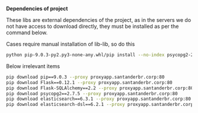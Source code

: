 **Dependencies of project**

These libs are external dependencies of the project, as in the servers we do not have access to download directly, they must be installed as per the command below.

Cases require manual installation of lib-lib, so do this
```bash
python pip-9.0.3-py2.py3-none-any.whl/pip install --no-index psycopg2-2.7.5-cp27-cp27mu-manylinux1_x86_64.whl --find-links=./pypi
```
Below irrelevant items
```bash
pip download pip==9.0.3 --proxy proxyapp.santanderbr.corp:80
pip download Flask==0.12.1 --proxy proxyapp.santanderbr.corp:80
pip download Flask-SQLAlchemy==2.2 --proxy proxyapp.santanderbr.corp:80
pip download psycopg2==2.7.5 --proxy proxyapp.santanderbr.corp:80
pip download elasticsearch==6.3.1 --proxy proxyapp.santanderbr.corp:80
pip download elasticsearch-dsl==6.2.1 --proxy proxyapp.santanderbr.corp:80
```


